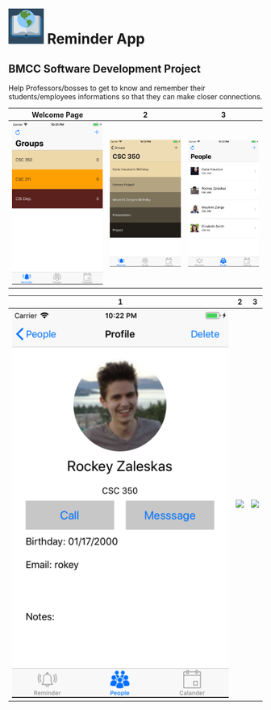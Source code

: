 # <img src="https://github.com/mixemer/AR-Book-World/blob/master/images/logo6.png" width="70">   Reminder App 
## BMCC Software Development Project

Help Professors/bosses to get to know and remember their students/employees informations so that they can make closer connections.

Welcome Page                 |2                               | 3
:---------------------------:|:------------------------------:|:------------------------------:
![](images/1.PNG)             |  ![](images/2.PNG)           | ![](images/3.PNG)



1                            |  2                             | 3
:---------------------------:|:------------------------------:|:------------------------------:
![](images/4.PNG)            |  ![](images/Earth.PNG)         | ![](images/Heart.PNG)
